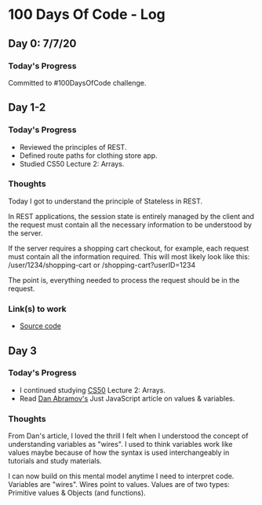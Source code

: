 # 100 Days Of Code - Log

## Day 0: 7/7/20

### Today's Progress

Committed to #100DaysOfCode challenge.

## Day 1-2

### Today's Progress

- Reviewed the principles of REST.
- Defined route paths for clothing store app.
- Studied CS50 Lecture 2: Arrays.

### Thoughts

Today I got to understand the principle of Stateless in REST.

In REST applications, the session state is entirely managed by the client and the request must contain all the necessary information to be understood by the server.

If the server requires a shopping cart checkout, for example, each request must contain all the information required. This will most likely look like this: /user/1234/shopping-cart or /shopping-cart?userID=1234

The point is, everything needed to process the request should be in the request.

### Link(s) to work

- [Source code](https://github.com/ntochi/doremas-place/commit/d684d6f5624b440b1b87be8c7af5e75424c79b13)

## Day 3

### Today's Progress

- I continued studying [CS50](https://online-learning.harvard.edu/course/cs50-introduction-computer-science) Lecture 2: Arrays.
- Read [Dan Abramov's](https://twitter.com/dan_abramov) Just JavaScript article on values & variables.

### Thoughts

From Dan's article, I loved the thrill I felt when I understood the concept of understanding variables as "wires". I used to think variables work like values maybe because of how the syntax is used interchangeably in tutorials and study materials.

I can now build on this mental model anytime I need to interpret code. Variables are "wires". Wires point to values. Values are of two types: Primitive values & Objects (and functions).

